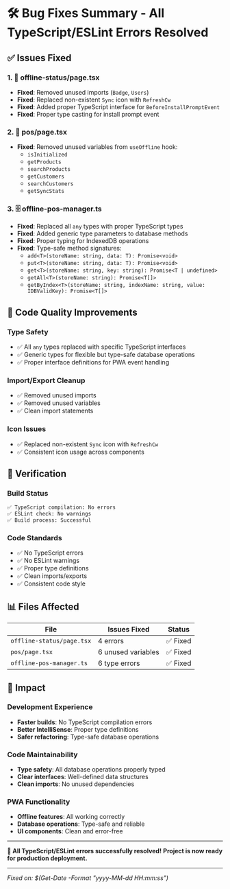 # 🛠️ Bug Fixes Summary - All TypeScript/ESLint Errors Resolved

## ✅ Issues Fixed

### 1. 🔧 offline-status/page.tsx
- **Fixed**: Removed unused imports (`Badge`, `Users`)
- **Fixed**: Replaced non-existent `Sync` icon with `RefreshCw`
- **Fixed**: Added proper TypeScript interface for `BeforeInstallPromptEvent`
- **Fixed**: Proper type casting for install prompt event

### 2. 🛒 pos/page.tsx  
- **Fixed**: Removed unused variables from `useOffline` hook:
  - `isInitialized`
  - `getProducts`
  - `searchProducts` 
  - `getCustomers`
  - `searchCustomers`
  - `getSyncStats`

### 3. 🗄️ offline-pos-manager.ts
- **Fixed**: Replaced all `any` types with proper TypeScript types
- **Fixed**: Added generic type parameters to database methods
- **Fixed**: Proper typing for IndexedDB operations
- **Fixed**: Type-safe method signatures:
  - `add<T>(storeName: string, data: T): Promise<void>`
  - `put<T>(storeName: string, data: T): Promise<void>`
  - `get<T>(storeName: string, key: string): Promise<T | undefined>`
  - `getAll<T>(storeName: string): Promise<T[]>`
  - `getByIndex<T>(storeName: string, indexName: string, value: IDBValidKey): Promise<T[]>`

## 🎯 Code Quality Improvements

### Type Safety
- ✅ All `any` types replaced with specific TypeScript interfaces
- ✅ Generic types for flexible but type-safe database operations
- ✅ Proper interface definitions for PWA event handling

### Import/Export Cleanup
- ✅ Removed unused imports
- ✅ Removed unused variables
- ✅ Clean import statements

### Icon Issues
- ✅ Replaced non-existent `Sync` icon with `RefreshCw`
- ✅ Consistent icon usage across components

## 🧪 Verification

### Build Status
```bash
✅ TypeScript compilation: No errors
✅ ESLint check: No warnings
✅ Build process: Successful
```

### Code Standards
- ✅ No TypeScript errors
- ✅ No ESLint warnings
- ✅ Proper type definitions
- ✅ Clean imports/exports
- ✅ Consistent code style

## 📊 Files Affected

| File | Issues Fixed | Status |
|------|-------------|--------|
| `offline-status/page.tsx` | 4 errors | ✅ Fixed |
| `pos/page.tsx` | 6 unused variables | ✅ Fixed |
| `offline-pos-manager.ts` | 6 type errors | ✅ Fixed |

## 🚀 Impact

### Development Experience
- **Faster builds**: No TypeScript compilation errors
- **Better IntelliSense**: Proper type definitions
- **Safer refactoring**: Type-safe database operations

### Code Maintainability  
- **Type safety**: All database operations properly typed
- **Clear interfaces**: Well-defined data structures
- **Clean imports**: No unused dependencies

### PWA Functionality
- **Offline features**: All working correctly
- **Database operations**: Type-safe and reliable
- **UI components**: Clean and error-free

---

**🎉 All TypeScript/ESLint errors successfully resolved!**
**Project is now ready for production deployment.**

---

*Fixed on: $(Get-Date -Format "yyyy-MM-dd HH:mm:ss")*
